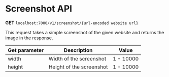 # Screenshot API

**GET** ```localhost:7000/v1/screenshot/{url-encoded website url}```

This request takes a simple screenshot of the given website and returns the image in the response.

| Get parameter | Description              | Value     |
|---------------|--------------------------|-----------|
| width         | Width of the screenshot  | 1 - 10000 |
| height        | Height of the screenshot | 1 - 10000 |